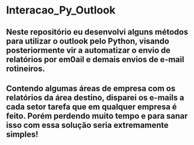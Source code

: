 # Interacao_Py_Outlook
## Neste repositório eu desenvolvi alguns métodos para utilizar o outlook pelo Python, visando posteriormente vir a automatizar o envio de relatórios por em0ail e demais envios de e-mail rotineiros.
## Contendo algumas áreas de empresa com os relatórios da área destino, disparei os e-mails a cada setor tarefa que em qualquer empresa é feito. Porém perdendo muito tempo e para sanar isso com essa solução seria extremamente simples!
